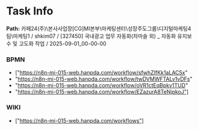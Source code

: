 # Task Info

**Path:** 카페24(주)\본사사업장\[CG]MI본부\마케팅센터\성장주도그룹\디지털마케팅4팀\마케팅1 / shkim07 / [327450] 국내광고 업무 자동화(차마솔 외) _ 자동화 유지보수 및 고도화 작업 / 2025-09-01_00-00-00

### BPMN
- ["https://n8n-mi-015-web.hanpda.com/workflow/sfwhZIfKk1aLAC5x"
- "https://n8n-mi-015-web.hanpda.com/workflow/twDVMWFTALv1vDFs"
- "https://n8n-mi-015-web.hanpda.com/workflow/oVR1ctEqBpkv1TUD"
- "https://n8n-mi-015-web.hanpda.com/workflow/EZazurA8TeNjpkoJ"]

### WIKI
- ["https://n8n-mi-015-web.hanpda.com/workflows"]

